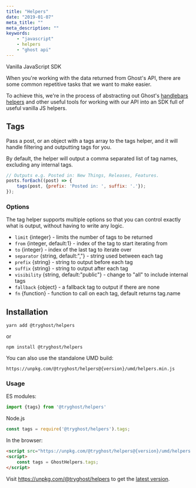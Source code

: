 ```yaml
---
title: "Helpers"
date: "2019-01-07"
meta_title: ""
meta_description: ""
keywords:
    - "javascript"
    - helpers
    - "ghost api"
---
```


Vanilla JavaScript SDK

When you're working with the data returned from Ghost's API, there are some common repetitive tasks that we want to make easier.

To achieve this, we're in the process of abstracting out Ghost's [handlebars helpers](/api/handlebars-themes/) and other useful tools for working with our API into an SDK full of useful vanilla JS helpers.

## Tags

Pass a post, or an object with a tags array to the tags helper, and it will handle filtering and outputting tags for you.

By default, the helper will output a comma separated list of tag names, excluding any internal tags.

```javascript
// Outputs e.g. Posted in: New Things, Releases, Features.
posts.forEach((post) => {
    tags(post, {prefix: 'Posted in: ', suffix: '.'});
});
```

### Options

The tag helper supports multiple options so that you can control exactly what is output, without having to write any logic.

 * `limit` {integer} - limits the number of tags to be returned
 * `from` {integer, default:1} - index of the tag to start iterating from
 * `to` {integer} - index of the last tag to iterate over
 * `separator` {string, default:","} - string used between each tag
 * `prefix` {string} - string to output before each tag
 * `suffix` {string} - string to output after each tag
 * `visibility` {string, default:"public"} - change to "all" to include internal tags
 * `fallback` {object} - a fallback tag to output if there are none
 * `fn` {function} - function to call on each tag, default returns tag.name

## Installation

`yarn add @tryghost/helpers`

or

`npm install @tryghost/helpers`

You can also use the standalone UMD build:

`https://unpkg.com/@tryghost/helpers@{version}/umd/helpers.min.js`

### Usage

ES modules:

```javascript
import {tags} from '@tryghost/helpers'
```

Node.js

```javascript
const tags = require('@tryghost/helpers').tags;
```

In the browser:

```html
<script src="https://unpkg.com/@tryghost/helpers@{version}/umd/helpers.min.js"></script>
<script>
    const tags = GhostHelpers.tags;
</script>
```

Visit https://unpkg.com/@tryghost/helpers to get the [latest version](https://unpkg.com/@tryghost/helpers).
